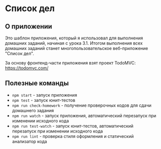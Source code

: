 # Список дел

## О приложении

Это шаблон приложения, который я использовал для выполнения домашних заданий, начиная с урока 3.1.
Итогом выполнения всех домашних заданий станет многопользовательское веб-приложение "Список дел".

За основу фронтенд-части приложения взят проект TodoMVC: https://todomvc.com/

## Полезные команды

* `npm start` - запуск приложения
* `npm test` - запуск юнит-тестов
* `npm run check-homework` - получение проверочных кодов для сдачи домашнего задания
* `npm run watch` - запуск приложения, автоматический перезапуск при изменении исходного кода
* `npm run test-watch` - запуск юнит-тестов, автоматический перезапуск при изменении исходного кода
* `npm run lint` - проверка стиля оформления и статический анализатор кода
